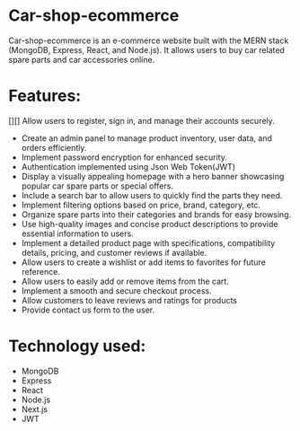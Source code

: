 # Car-shop-ecommerce

Car-shop-ecommerce is an e-commerce website built with the MERN stack (MongoDB, Express, React, and Node.js). It allows users to buy car related spare parts and car accessories online.

# Features:

[][] Allow users to register, sign in, and manage their accounts securely.
- Create an admin panel to manage product inventory, user data, and orders efficiently.
- Implement password encryption for enhanced security.
- Authentication implemented using Json Web Token(JWT)
- Display a visually appealing homepage with a hero banner showcasing popular car spare parts or special offers.
- Include a search bar to allow users to quickly find the parts they need.
- Implement filtering options based on price, brand, category, etc.
- Organize spare parts into their categories and brands for easy browsing.
- Use high-quality images and concise product descriptions to provide essential information to users.
- Implement a detailed product page with specifications, compatibility details, pricing, and customer reviews if available.
- Allow users to create a wishlist or add items to favorites for future reference.
- Allow users to easily add or remove items from the cart.
- Implement a smooth and secure checkout process.
- Allow customers to leave reviews and ratings for products
- Provide contact us form to the user.

# Technology used:

- MongoDB
- Express
- React
- Node.js
- Next.js
- JWT
